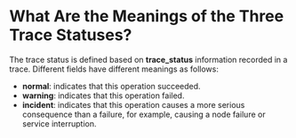 # What Are the Meanings of the Three Trace Statuses?<a name="cts_faq_020"></a>

The trace status is defined based on  **trace\_status**  information recorded in a trace. Different fields have different meanings as follows:

-   **normal**: indicates that this operation succeeded.
-   **warning**: indicates that this operation failed.
-   **incident**: indicates that this operation causes a more serious consequence than a failure, for example, causing a node failure or service interruption.

